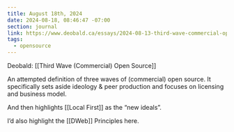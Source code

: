 ```yaml
---
title: August 18th, 2024
date: 2024-08-18, 08:46:47 -07:00
section: journal
link: https://www.deobald.ca/essays/2024-08-13-third-wave-commercial-open-source/
tags:
  - opensource
---
```

Deobald: [[Third Wave (Commercial) Open Source]]

An attempted definition of three waves of (commercial) open source. It specifically sets aside ideology & peer production and focuses on licensing and business model.

And then highlights [[Local First]] as the “new ideals”.

I’d also highlight the [[DWeb]] Principles here. 

